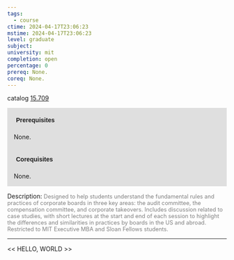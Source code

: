 ```yaml
---
tags:
  - course
ctime: 2024-04-17T23:06:23
mstime: 2024-04-17T23:06:23
level: graduate
subject: 
university: mit
completion: open
percentage: 0
prereq: None.
coreq: None.
---
```


catalog [15.709](http://student.mit.edu/catalog/m15c.html#15.709)

<span style="display: block; padding: 15px; background-color: rgb(100, 100, 100, 0.2);"><font id="m_prereq1237_0" style="display: block; font-family: Arial, sans-serif; font-weight: bold; padding: 5px">Prerequisites</font><br><span id="prereq1237_0">None.</span></span>
<span style="display: block; padding: 15px; background-color: rgb(100, 100, 100, 0.2);"><font id="m_coreq1237_0" style="display: block; font-family: Arial, sans-serif; font-weight: bold; padding: 5px">Corequisites</font><br><span id="coreq1237_0">None.</span></span>

<font style="">Description:</font>
<font style="color: grey; font-size: 0.8rem;">Designed to help students understand the fundamental rules and practices of corporate boards in three key areas: the audit committee, the compensation committee, and corporate takeovers. Includes discussion related to case studies, with short lectures at the start and end of each session to highlight the differences and similarities in practices by boards in the US and abroad. Restricted to MIT Executive MBA and Sloan Fellows students.</font>



---

<< HELLO, WORLD >>
